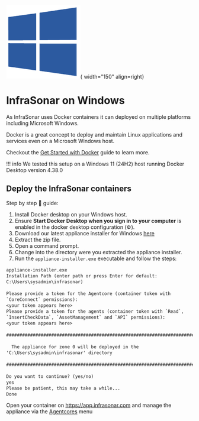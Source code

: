 ![Software Package](../../../images/windows_logo.png){ width="150" align=right}

# InfraSonar on Windows

As InfraSonar uses Docker containers it can deployed on multiple platforms including Microsoft Windows.

Docker is a great concept to deploy and maintain Linux applications and services even on a Microsoft Windows host.

Checkout the [Get Started with Docker](https://www.docker.com/get-started/) guide to learn more.

!!! info
    We tested this setup on a Windows 11 (24H2) host running Docker Desktop version 4.38.0

## Deploy the InfraSonar containers

Step by step :feet: guide: 

1. Install Docker desktop on your Windows host.
2. Ensure **Start Docker Desktop when you sign in to your computer** is enabled in the docker desktop configuration (:gear:).
3. Download our latest appliance installer for Windows [here](https://github.com/infrasonar/appliance-installer/releases/latest)
4. Extract the zip file.
5. Open a command prompt.
6. Change into the directory were you extracted the appliance installer.
7. Run the `appliance-installer.exe` executable and follow the steps:

```
appliance-installer.exe
Installation Path (enter path or press Enter for default: C:\Users\sysadmin\infrasonar)

Please provide a token for the Agentcore (container token with `CoreConnect` permissions):
<your token appears here>
Please provide a token for the agents (container token with `Read`, `InsertCheckData`, `AssetManagement` and `API` permissions):
<your token appears here>

#############################################################################################

  The appliance for zone 0 will be deployed in the 'C:\Users\sysadmin\infrasonar' directory

#############################################################################################

Do you want to continue? (yes/no)
yes
Please be patient, this may take a while...
Done
```

Open your container on https://app.infrasonar.com and manage the appliance via the [Agentcores](../../../application/agentcores.md) menu